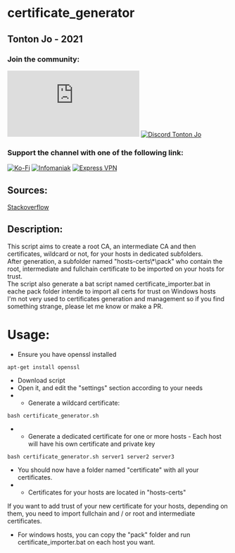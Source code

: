 # certificate_generator

## Tonton Jo - 2021  
### Join the community:
[![Youtube channel](https://github-readme-youtube-stats.herokuapp.com/subscribers/index.php?id=UCnED3K6K5FDUp-x_8rwpsZw&key=AIzaSyA3ivqywNPQz0xFZBHfPDKzh1jFH5qGD_g)](http://youtube.com/channel/UCnED3K6K5FDUp-x_8rwpsZw?sub_confirmation=1)
[![Discord Tonton Jo](https://badgen.net/discord/members/2NQskxZjfp?label=Discord%20Tonton%20Jo,%20&icon=discord)](https://discord.gg/2NQskxZjfp)
### Support the channel with one of the following link:
[![Ko-Fi](https://badgen.net/badge/Buy%20me%20a%20Coffee/Link?icon=buymeacoffee)](https://ko-fi.com/tontonjo)
[![Infomaniak](https://badgen.net/badge/Infomaniak/Affiliated%20link?icon=K)](https://www.infomaniak.com/goto/fr/home?utm_term=6151f412daf35)
[![Express VPN](https://badgen.net/badge/Express%20VPN/Affiliated%20link?icon=K)](https://www.xvinlink.com/?a_fid=TontonJo)  

## Sources:  
[Stackoverflow](https://stackoverflow.com/questions/26759550/how-to-create-own-self-signed-root-certificate-and-intermediate-ca-to-be-importe)  

## Description:
This script aims to create a root CA, an intermediate CA and then certificates, wildcard or not, for your hosts
in dedicated subfolders.  
After generation, a subfolder named "hosts-certs\\*\pack" who contain the root, intermediate and fullchain certificate to be imported on your hosts for trust.  
The script also generate a bat script named certificate_importer.bat in eache pack folder intende to import all certs for trust on Windows hosts  
I'm not very used to certificates generation and management so if you find something strange, please let me know or make a PR.  

# Usage:
- Ensure you have openssl installed
```shell
apt-get install openssl
```
- Download script
- Open it, and edit the "settings" section according to your needs
- - Generate a wildcard certificate:
```shell
bash certificate_generator.sh
```
- - Generate a dedicated certificate for one or more hosts - Each host will have his own certificate and private key
```shell
bash certificate_generator.sh server1 server2 server3
```
- You should now have a folder named "certificate" with all your certificates.
- - Certificates for your hosts are located in "hosts-certs"

If you want to add trust of your new certificate for your hosts, depending on them, you need to import fullchain and / or root and intermediate certificates.
- For windows hosts, you can copy the "pack" folder and run certificate_importer.bat on each host you want.
